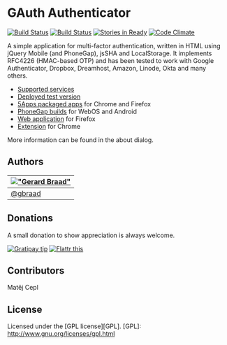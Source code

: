 GAuth Authenticator
===================

[![Build Status](https://travis-ci.org/gbraad/html5-google-authenticator.svg?branch=master)](https://travis-ci.org/gbraad/html5-google-authenticator)
[![Build Status](https://drone.io/github.com/gbraad/html5-google-authenticator/status.png)](https://drone.io/github.com/gbraad/html5-google-authenticator/latest)
[![Stories in Ready](https://badge.waffle.io/gbraad/html5-google-authenticator.png?label=ready&title=Ready)](https://waffle.io/gbraad/html5-google-authenticator)
[![Code Climate](https://codeclimate.com/github/gbraad/html5-google-authenticator/badges/gpa.svg)](https://codeclimate.com/github/gbraad/html5-google-authenticator)


A simple application for multi-factor authentication, written in HTML using
jQuery Mobile (and PhoneGap), jsSHA and LocalStorage. It implements RFC4226
(HMAC-based OTP) and has been tested to work with Google Authenticator,
Dropbox, Dreamhost, Amazon, Linode, Okta and many others.


* [Supported services](https://github.com/gbraad/html5-google-authenticator/wiki/Supported-services)
* [Deployed test version](http://gauth.apps.gbraad.nl "test version")
* [5Apps packaged apps](https://5apps.com/gbraad/gauth "5Apps packages") for Chrome and Firefox
* [PhoneGap builds](http://build.phonegap.com/apps/135419/share "PhoneGap Build") for WebOS and Android
* [Web application](https://marketplace.firefox.com/app/gauth-authenticator "Firefox Web Application") for Firefox
* [Extension](https://chrome.google.com/webstore/detail/ilgcnhelpchnceeipipijaljkblbcobl?utm_source=chrome-ntp-icon "Chrome extension") for Chrome

More information can be found in the about dialog.


Authors
-------

| [!["Gerard Braad"](http://gravatar.com/avatar/e466994eea3c2a1672564e45aca844d0.png?s=60)](http://gbraad.nl "Gerard Braad <me@gbraad.nl>") |
|---|
| [@gbraad](https://twitter.com/gbraad)  |


Donations
---------
A small donation to show appreciation is always welcome.

[![Gratipay tip](https://img.shields.io/gratipay/gbraad.svg)](https://gratipay.com/gbraad)
[![Flattr this](http://api.flattr.com/button/flattr-badge-large.png)](http://flattr.com/thing/717982/GAuth-Authenticator)


Contributors
------------
Matěj Cepl


License
-------
Licensed under the [GPL license][GPL].
[GPL]: http://www.gnu.org/licenses/gpl.html

